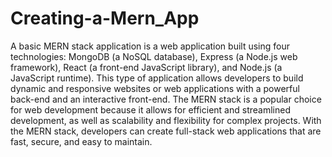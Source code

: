 # Creating-a-Mern_App
A basic MERN stack application is a web application built using four technologies: MongoDB (a NoSQL database), Express (a Node.js web framework), React (a front-end JavaScript library), and Node.js (a JavaScript runtime). This type of application allows developers to build dynamic and responsive websites or web applications with a powerful back-end and an interactive front-end. The MERN stack is a popular choice for web development because it allows for efficient and streamlined development, as well as scalability and flexibility for complex projects. With the MERN stack, developers can create full-stack web applications that are fast, secure, and easy to maintain.

